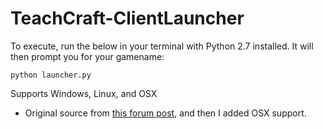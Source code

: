 # TeachCraft-ClientLauncher

To execute, run the below in your terminal with Python 2.7 installed. It will then prompt you for your gamename:

```
python launcher.py
```

Supports Windows, Linux, and OSX

- Original source from <a href='http://www.minecraftforum.net/forums/mapping-and-modding/minecraft-tools/2200068-simple-command-line-minecraft-launcher-in-python'>this forum post</a>, and then I added OSX support.